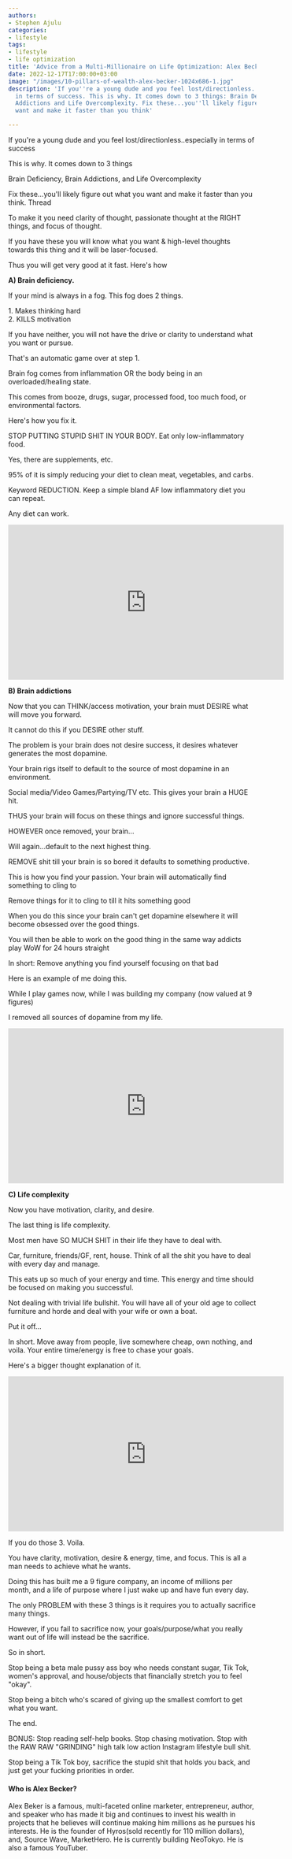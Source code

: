 ```yaml
---
authors:
- Stephen Ajulu
categories:
- lifestyle
tags:
- lifestyle
- life optimization
title: 'Advice from a Multi-Millionaire on Life Optimization: Alex Becker'
date: 2022-12-17T17:00:00+03:00
image: "/images/10-pillars-of-wealth-alex-becker-1024x686-1.jpg"
description: 'If you''re a young dude and you feel lost/directionless. Especially
  in terms of success. This is why. It comes down to 3 things: Brain Deficiency, Brain
  Addictions and Life Overcomplexity. Fix these...you''ll likely figure out what you
  want and make it faster than you think'

---
```

If you're a young dude and you feel lost/directionless..especially in terms of success

This is why. It comes down to 3 things

Brain Deficiency, Brain Addictions, and Life Overcomplexity

Fix these...you'll likely figure out what you want and make it faster than you think. Thread

To make it you need clarity of thought, passionate thought at the RIGHT things, and focus of thought.

If you have these you will know what you want & high-level thoughts towards this thing and it will be laser-focused.

Thus you will get very good at it fast. Here's how

**A) Brain deficiency.**

If your mind is always in a fog. This fog does 2 things.

1\. Makes thinking hard  
2\. KILLS motivation

If you have neither, you will not have the drive or clarity to understand what you want or pursue.

That's an automatic game over at step 1.

Brain fog comes from inflammation OR the body being in an overloaded/healing state.

This comes from booze, drugs, sugar, processed food, too much food, or environmental factors.

Here's how you fix it.

STOP PUTTING STUPID SHIT IN YOUR BODY. Eat only low-inflammatory food.

Yes, there are supplements, etc.

95% of it is simply reducing your diet to clean meat, vegetables, and carbs.

Keyword REDUCTION. Keep a simple bland AF low inflammatory diet you can repeat.

Any diet can work.

<iframe width="560" height="315" src="https://www.youtube.com/embed/I-xTGAQUCG0" title="YouTube video player" frameborder="0" allow="accelerometer; autoplay; clipboard-write; encrypted-media; gyroscope; picture-in-picture" allowfullscreen></iframe>

**B) Brain addictions**

Now that you can THINK/access motivation, your brain must DESIRE what will move you forward.

It cannot do this if you DESIRE other stuff.

The problem is your brain does not desire success, it desires whatever generates the most dopamine.

Your brain rigs itself to default to the source of most dopamine in an environment.

Social media/Video Games/Partying/TV etc. This gives your brain a HUGE hit.

THUS your brain will focus on these things and ignore successful things.

HOWEVER once removed, your brain...

Will again...default to the next highest thing.

REMOVE shit till your brain is so bored it defaults to something productive.

This is how you find your passion. Your brain will automatically find something to cling to

Remove things for it to cling to till it hits something good

When you do this since your brain can't get dopamine elsewhere it will become obsessed over the good things.

You will then be able to work on the good thing in the same way addicts play WoW for 24 hours straight

In short: Remove anything you find yourself focusing on that bad

Here is an example of me doing this.

While I play games now, while I was building my company (now valued at 9 figures)

I removed all sources of dopamine from my life.

<iframe width="560" height="315" src="https://www.youtube.com/embed/868BlSS8Wg0" title="YouTube video player" frameborder="0" allow="accelerometer; autoplay; clipboard-write; encrypted-media; gyroscope; picture-in-picture" allowfullscreen></iframe>

**C) Life complexity**

Now you have motivation, clarity, and desire.

The last thing is life complexity.

Most men have SO MUCH SHIT in their life they have to deal with.

Car, furniture, friends/GF, rent, house. Think of all the shit you have to deal with every day and manage.

This eats up so much of your energy and time. This energy and time should be focused on making you successful.

Not dealing with trivial life bullshit. You will have all of your old age to collect furniture and horde and deal with your wife or own a boat.

Put it off...

In short. Move away from people, live somewhere cheap, own nothing, and voila. Your entire time/energy is free to chase your goals.

Here's a bigger thought explanation of it.

<iframe width="560" height="315" src="https://www.youtube.com/embed/i3IUsGxraHw" title="YouTube video player" frameborder="0" allow="accelerometer; autoplay; clipboard-write; encrypted-media; gyroscope; picture-in-picture" allowfullscreen></iframe>

If you do those 3. Voila.

You have clarity, motivation, desire & energy, time, and focus. This is all a man needs to achieve what he wants.

Doing this has built me a 9 figure company, an income of millions per month, and a life of purpose where I just wake up and have fun every day.

The only PROBLEM with these 3 things is it requires you to actually sacrifice many things.

However, if you fail to sacrifice now, your goals/purpose/what you really want out of life will instead be the sacrifice.

So in short.

Stop being a beta male pussy ass boy who needs constant sugar, Tik Tok, women's approval, and house/objects that financially stretch you to feel "okay".

Stop being a bitch who's scared of giving up the smallest comfort to get what you want.

The end.

BONUS: Stop reading self-help books. Stop chasing motivation. Stop with the RAW RAW "GRINDING" high talk low action Instagram lifestyle bull shit.

Stop being a Tik Tok boy, sacrifice the stupid shit that holds you back, and just get your fucking priorities in order.

#### Who is Alex Becker?

Alex Beker is a famous, multi-faceted online marketer, entrepreneur, author, and speaker who has made it big and continues to invest his wealth in projects that he believes will continue making him millions as he pursues his interests. He is the founder of Hyros(sold recently for 110 million dollars), and, Source Wave, MarketHero. He is currently building NeoTokyo. He is also a famous YouTuber.
